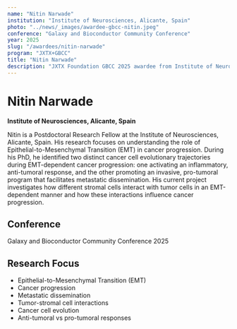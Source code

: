 ```yaml
---
name: "Nitin Narwade"
institution: "Institute of Neurosciences, Alicante, Spain"
photo: "../news/_images/awardee-gbcc-nitin.jpeg"
conference: "Galaxy and Bioconductor Community Conference"
year: 2025
slug: "/awardees/nitin-narwade"
program: "JXTX+GBCC"
title: "Nitin Narwade"
description: "JXTX Foundation GBCC 2025 awardee from Institute of Neurosciences, Alicante, Spain"
---
```


# Nitin Narwade

**Institute of Neurosciences, Alicante, Spain**

Nitin is a Postdoctoral Research Fellow at the Institute of Neurosciences, Alicante, Spain. His research focuses on understanding the role of Epithelial-to-Mesenchymal Transition (EMT) in cancer progression. During his PhD, he identified two distinct cancer cell evolutionary trajectories during EMT-dependent cancer progression: one activating an inflammatory, anti-tumoral response, and the other promoting an invasive, pro-tumoral program that facilitates metastatic dissemination. His current project investigates how different stromal cells interact with tumor cells in an EMT-dependent manner and how these interactions influence cancer progression.

## Conference
Galaxy and Bioconductor Community Conference 2025

## Research Focus
- Epithelial-to-Mesenchymal Transition (EMT)
- Cancer progression
- Metastatic dissemination
- Tumor-stromal cell interactions
- Cancer cell evolution
- Anti-tumoral vs pro-tumoral responses